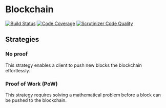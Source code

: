 # Blockchain

[![Build Status](https://scrutinizer-ci.com/g/TiMESPLiNTER/blockchain/badges/build.png?b=master)](https://scrutinizer-ci.com/g/TiMESPLiNTER/blockchain/build-status/master) [![Code Coverage](https://scrutinizer-ci.com/g/TiMESPLiNTER/blockchain/badges/coverage.png?b=master)](https://scrutinizer-ci.com/g/TiMESPLiNTER/blockchain/?branch=master) [![Scrutinizer Code Quality](https://scrutinizer-ci.com/g/TiMESPLiNTER/blockchain/badges/quality-score.png?b=master)](https://scrutinizer-ci.com/g/TiMESPLiNTER/blockchain/?branch=master)

## Strategies

### No proof

This strategy enables a client to push new blocks the blockchain effortlessly.

### Proof of Work (PoW)

This strategy requires solving a mathematical problem before a block can be pushed to the blockchain.
